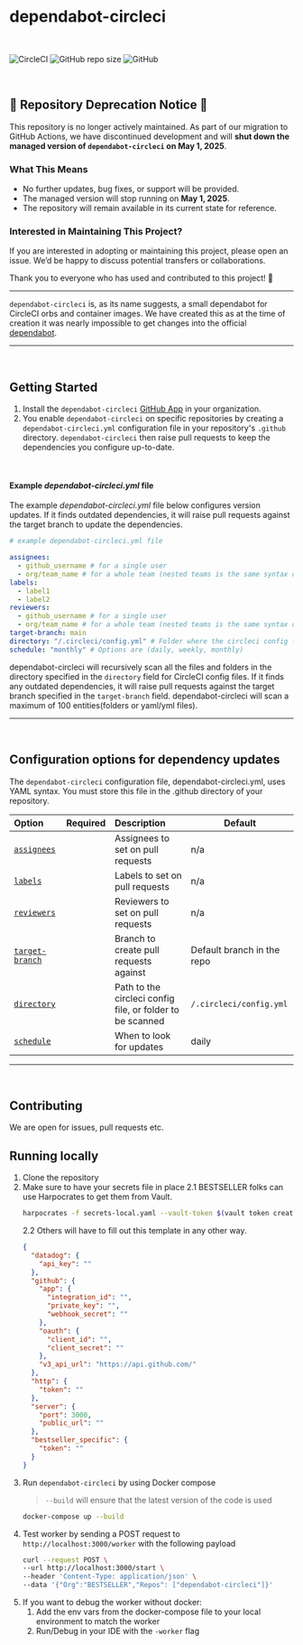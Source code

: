 # dependabot-circleci

<br/>

![CircleCI](https://img.shields.io/circleci/build/github/BESTSELLER/dependabot-circleci/master)
![GitHub repo size](https://img.shields.io/github/repo-size/BESTSELLER/dependabot-circleci)
![GitHub](https://img.shields.io/github/license/BESTSELLER/dependabot-circleci)

<br/>

## 🚨 Repository Deprecation Notice 🚨  

This repository is no longer actively maintained. As part of our migration to GitHub Actions, we have discontinued development and will **shut down the managed version of `dependabot-circleci` on May 1, 2025**.  

### What This Means  
- No further updates, bug fixes, or support will be provided.  
- The managed version will stop running on **May 1, 2025**.  
- The repository will remain available in its current state for reference.  

### Interested in Maintaining This Project?  
If you are interested in adopting or maintaining this project, please open an issue. We’d be happy to discuss potential transfers or collaborations.  

Thank you to everyone who has used and contributed to this project! 🚀  

---

`dependabot-circleci` is, as its name suggests, a small dependabot for CircleCI orbs and container images.
We have created this as at the time of creation it was nearly impossible to get changes into the official [dependabot](https://github.com/dependabot/dependabot-core).

---
<br/>

## Getting Started

1. Install the `dependabot-circleci` [GitHub App](https://github.com/apps/dependabot-circleci) in your organization.
2. You enable `dependabot-circleci` on specific repositories by creating a `dependabot-circleci.yml` configuration file in your repository's `.github` directory. `dependabot-circleci` then raise pull requests to keep the dependencies you configure up-to-date.

<br/>

#### Example *dependabot-circleci.yml* file

The example *dependabot-circleci.yml* file below configures version updates. If it finds outdated dependencies, it will raise pull requests against the target branch to update the dependencies.

```yaml
# example dependabot-circleci.yml file

assignees:
  - github_username # for a single user
  - org/team_name # for a whole team (nested teams is the same syntax org/team_name)
labels:
  - label1
  - label2
reviewers:
  - github_username # for a single user
  - org/team_name # for a whole team (nested teams is the same syntax org/team_name)
target-branch: main
directory: "/.circleci/config.yml" # Folder where the circleci config files are located
schedule: "monthly" # Options are (daily, weekly, monthly)

```

dependabot-circleci will recursively scan all the files and folders in the directory specified in the `directory` field for CircleCI config files. If it finds any outdated dependencies, it will raise pull requests against the target branch specified in the `target-branch` field. dependabot-circleci will scan a maximum of 100 entities(folders or yaml/yml files).

---
<br/>

## Configuration options for dependency updates

The `dependabot-circleci` configuration file, dependabot-circleci.yml, uses YAML syntax.
You must store this file in the .github directory of your repository.

| Option                            | Required | Description                                               | Default                    |
| :-------------------------------- | :------: | :-------------------------------------------------------- | -------------------------- |
| [`assignees`](#assignees)         |          | Assignees to set on pull requests                         | n/a                        |
| [`labels`](#labels)               |          | Labels to set on pull requests                            | n/a                        |
| [`reviewers`](#reviewers)         |          | Reviewers to set on pull requests                         | n/a                        |
| [`target-branch`](#target-branch) |          | Branch to create pull requests against                    | Default branch in the repo |
| [`directory`](#directory)         |          | Path to the circleci config file, or folder to be scanned | `/.circleci/config.yml`    |
| [`schedule`](#schedule)           |          | When to look for updates                                  | daily                      |

---
<br/>

## Contributing

We are open for issues, pull requests etc.

## Running locally

1. Clone the repository
2. Make sure to have your secrets file in place
   2.1 BESTSELLER folks can use Harpocrates to get them from Vault.
      ```bash
      harpocrates -f secrets-local.yaml --vault-token $(vault token create -format=json | jq -r '.auth.client_token')
      ```
   2.2 Others will have to fill out this template in any other way.
      ```json
      {
        "datadog": {
          "api_key": ""
        },
        "github": {
          "app": {
            "integration_id": "",
            "private_key": "",
            "webhook_secret": ""
          },
          "oauth": {
            "client_id": "",
            "client_secret": ""
          },
          "v3_api_url": "https://api.github.com/"
        },
        "http": {
          "token": ""
        },
        "server": {
          "port": 3000,
          "public_url": ""
        },
        "bestseller_specific": {
          "token": ""
        }
      }
      ```
3. Run `dependabot-circleci` by using Docker compose
   > `--build` will ensure that the latest version of the code is used
    ```bash
    docker-compose up --build
    ```
4. Test worker by sending a POST request to `http://localhost:3000/worker` with the following payload
    ```bash
   curl --request POST \
   --url http://localhost:3000/start \
   --header 'Content-Type: application/json' \
   --data '{"Org":"BESTSELLER","Repos": ["dependabot-circleci"]}'
   ```
5. If you want to debug the worker without docker:
   1. Add the env vars from the docker-compose file to your local environment to match the worker
   2. Run/Debug in your IDE with the `-worker` flag